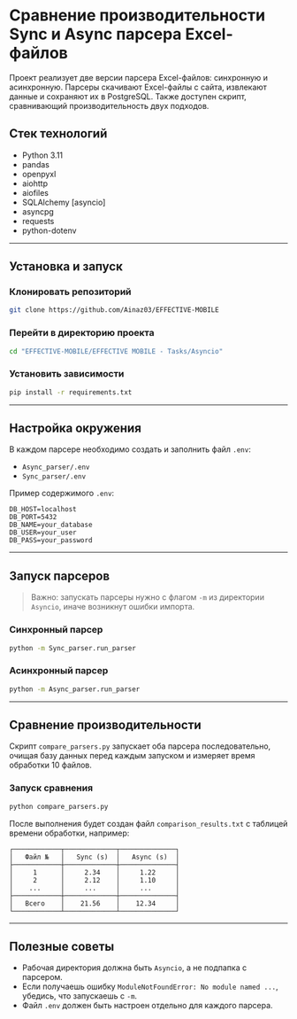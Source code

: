 # Сравнение производительности Sync и Async парсера Excel-файлов

Проект реализует две версии парсера Excel-файлов: синхронную и асинхронную. Парсеры скачивают Excel-файлы с сайта, извлекают данные и сохраняют их в PostgreSQL. Также доступен скрипт, сравнивающий производительность двух подходов.

## Стек технологий

- Python 3.11
- pandas
- openpyxl
- aiohttp
- aiofiles
- SQLAlchemy [asyncio]
- asyncpg
- requests
- python-dotenv

---

## Установка и запуск

### Клонировать репозиторий

```bash
git clone https://github.com/Ainaz03/EFFECTIVE-MOBILE
````

### Перейти в директорию проекта

```bash
cd "EFFECTIVE-MOBILE/EFFECTIVE MOBILE - Tasks/Asyncio"
```

### Установить зависимости

```bash
pip install -r requirements.txt
```

---

## Настройка окружения

В каждом парсере необходимо создать и заполнить файл `.env`:

* `Async_parser/.env`
* `Sync_parser/.env`

Пример содержимого `.env`:

```env
DB_HOST=localhost
DB_PORT=5432
DB_NAME=your_database
DB_USER=your_user
DB_PASS=your_password
```

---

## Запуск парсеров

> Важно: запускать парсеры нужно с флагом `-m` из директории `Asyncio`, иначе возникнут ошибки импорта.

### Синхронный парсер

```bash
python -m Sync_parser.run_parser
```

### Асинхронный парсер

```bash
python -m Async_parser.run_parser
```

---

## Сравнение производительности

Скрипт `compare_parsers.py` запускает оба парсера последовательно, очищая базу данных перед каждым запуском и измеряет время обработки 10 файлов.

### Запуск сравнения

```bash
python compare_parsers.py
```

После выполнения будет создан файл `comparison_results.txt` с таблицей времени обработки, например:

```
┌────────────┬─────────────┬──────────────┐
│   Файл №   │   Sync (s)  │   Async (s)  │
├────────────┼─────────────┼──────────────┤
│     1      │     2.34    │     1.22     │
│     2      │     2.12    │     1.10     │
│    ...     │     ...     │     ...      │
├────────────┼─────────────┼──────────────┤
│   Всего    │    21.56    │    12.34     │
└────────────┴─────────────┴──────────────┘
```

---

## Полезные советы

* Рабочая директория должна быть `Asyncio`, а не подпапка с парсером.
* Если получаешь ошибку `ModuleNotFoundError: No module named ...`, убедись, что запускаешь с `-m`.
* Файл `.env` должен быть настроен отдельно для каждого парсера.